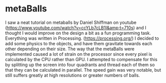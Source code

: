# metaBalls
I saw a neat tutorial on metaballs by Daniel Shiffman on youtube (https://www.youtube.com/watch?v=ccYLb7cLB1I&amp;t=710s) and I thought I would improve on the design a bit as a fun programming task.
Everything was written in Processing. (https://processing.org/)
I decided to add some physics to the objects, and have them gravitate towards each other depending on their size.
The way that the metaBalls were implemented caused a lot of strain on the processor since every pixel is calculated by the CPU rather than GPU. I attempted to compensate for this by splitting up the screen into four quadrants and thread each of them so that they can be calculated in parallel. 
The speed gain was very notable, but still suffers greatly at high resolutions or greater numbers of balls.

